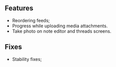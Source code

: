 ## Features
- Reordering feeds;
- Progress while uploading media attachments.
- Take photo on note editor and threads screens.

## Fixes
- Stability fixes;